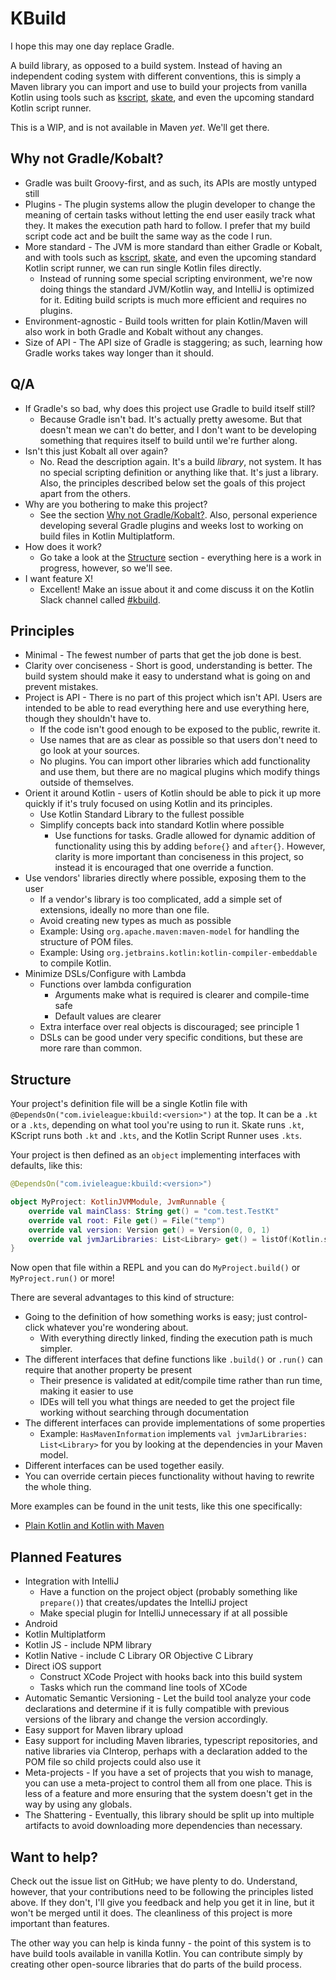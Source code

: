 # KBuild

I hope this may one day replace Gradle.

A build library, as opposed to a build system.  Instead of having an independent coding system with different conventions, this is simply a Maven library you can import and use to build your projects from vanilla Kotlin using tools such as [kscript](https://github.com/holgerbrandl/kscript), [skate](https://github.com/UnknownJoe796/skate), and even the upcoming standard Kotlin script runner.

This is a WIP, and is not available in Maven *yet*.  We'll get there.

## Why not Gradle/Kobalt?
- Gradle was built Groovy-first, and as such, its APIs are mostly untyped still
- Plugins - The plugin systems allow the plugin developer to change the meaning of certain tasks without letting the end user easily track what they.  It makes the execution path hard to follow.  I prefer that my build script code act and be built the same way as the code I run.
- More standard - The JVM is more standard than either Gradle or Kobalt, and with tools such as [kscript](https://github.com/holgerbrandl/kscript), [skate](https://github.com/UnknownJoe796/skate), and even the upcoming standard Kotlin script runner, we can run single Kotlin files directly.
    - Instead of running some special scripting environment, we're now doing things the standard JVM/Kotlin way, and IntelliJ is optimized for it.  Editing build scripts is much more efficient and requires no plugins.
- Environment-agnostic - Build tools written for plain Kotlin/Maven will also work in both Gradle and Kobalt without any changes.
- Size of API - The API size of Gradle is staggering; as such, learning how Gradle works takes way longer than it should.

## Q/A
- If Gradle's so bad, why does this project use Gradle to build itself still?
    - Because Gradle isn't bad.  It's actually pretty awesome.  But that doesn't mean we can't do better, and I don't want to be developing something that requires itself to build until we're further along.
- Isn't this just Kobalt all over again?
    - No.  Read the description again.  It's a build *library*, not system.  It has no special scripting definition or anything like that.  It's just a library.  Also, the principles described below set the goals of this project apart from the others.
 - Why are you bothering to make this project?
    - See the section [Why not Gradle/Kobalt?](#why-not-gradlekobalt).  Also, personal experience developing several Gradle plugins and weeks lost to working on build files in Kotlin Multiplatform.
- How does it work?
    - Go take a look at the [Structure](#structure) section - everything here is a work in progress, however, so we'll see.
- I want feature X!
    - Excellent!  Make an issue about it and come discuss it on the Kotlin Slack channel called [#kbuild](https://app.slack.com/client/T09229ZC6/CN0EA5ZNJ).

## Principles
- Minimal - The fewest number of parts that get the job done is best.
- Clarity over conciseness - Short is good, understanding is better.  The build system should make it easy to understand what is going on and prevent mistakes.
- Project is API - There is no part of this project which isn't API.  Users are intended to be able to read everything here and use everything here, though they shouldn't have to.
    - If the code isn't good enough to be exposed to the public, rewrite it.
    - Use names that are as clear as possible so that users don't need to go look at your sources.
    - No plugins.  You can import other libraries which add functionality and use them, but there are no magical plugins which modify things outside of themselves.
- Orient it around Kotlin - users of Kotlin should be able to pick it up more quickly if it's truly focused on using Kotlin and its principles.
    - Use Kotlin Standard Library to the fullest possible
    - Simplify concepts back into standard Kotlin where possible
        - Use functions for tasks.  Gradle allowed for dynamic addition of functionality using this by adding `before{}` and `after{}`.  However, clarity is more important than conciseness in this project, so instead it is encouraged that one override a function.
- Use vendors' libraries directly where possible, exposing them to the user
    - If a vendor's library is too complicated, add a simple set of extensions, ideally no more than one file.
    - Avoid creating new types as much as possible
    - Example: Using `org.apache.maven:maven-model` for handling the structure of POM files.
    - Example: Using `org.jetbrains.kotlin:kotlin-compiler-embeddable` to compile Kotlin.
- Minimize DSLs/Configure with Lambda
    - Functions over lambda configuration
        - Arguments make what is required is clearer and compile-time safe
        - Default values are clearer
    - Extra interface over real objects is discouraged; see principle 1
    - DSLs can be good under very specific conditions, but these are more rare than common.
    
## Structure

Your project's definition file will be a single Kotlin file with `@DependsOn("com.ivieleague:kbuild:<version>")` at the top.  It can be a `.kt` or a `.kts`, depending on what tool you're using to run it.  Skate runs `.kt`, KScript runs both `.kt` and `.kts`, and the Kotlin Script Runner uses `.kts`.

Your project is then defined as an `object` implementing interfaces with defaults, like this:

```kotlin
@DependsOn("com.ivieleague:kbuild:<version>")

object MyProject: KotlinJVMModule, JvmRunnable {
    override val mainClass: String get() = "com.test.TestKt"
    override val root: File get() = File("temp")
    override val version: Version get() = Version(0, 0, 1)
    override val jvmJarLibraries: List<Library> get() = listOf(Kotlin.standardLibrary)
}
```

Now open that file within a REPL and you can do `MyProject.build()` or `MyProject.run()` or more!

There are several advantages to this kind of structure:

- Going to the definition of how something works is easy; just control-click whatever you're wondering about.
    - With everything directly linked, finding the execution path is much simpler.
- The different interfaces that define functions like `.build()` or `.run()` can require that another property be present
    - Their presence is validated at edit/compile time rather than run time, making it easier to use
    - IDEs will tell you what things are needed to get the project file working without searching through documentation
- The different interfaces can provide implementations of some properties
    - Example: `HasMavenInformation` implements `val jvmJarLibraries: List<Library>` for you by looking at the dependencies in your Maven model.
- Different interfaces can be used together easily.
- You can override certain pieces functionality without having to rewrite the whole thing.

More examples can be found in the unit tests, like this one specifically:
- [Plain Kotlin and Kotlin with Maven](src/test/kotlin/com/ivieleague/fadle/KotlinJVMModuleTest.kt)

## Planned Features 
- Integration with IntelliJ
    - Have a function on the project object (probably something like `prepare()`) that creates/updates the IntelliJ project
    - Make special plugin for IntelliJ unnecessary if at all possible
- Android
- Kotlin Multiplatform
- Kotlin JS - include NPM library
- Kotlin Native - include C Library OR Objective C Library
- Direct iOS support
    - Construct XCode Project with hooks back into this build system
    - Tasks which run the command line tools of XCode
- Automatic Semantic Versioning - Let the build tool analyze your code declarations and determine if it is fully compatible with previous versions of the library and change the version accordingly.
- Easy support for Maven library upload
- Easy support for including Maven libraries, typescript repositories, and native libraries via CInterop, perhaps with a declaration added to the POM file so child projects could also use it
- Meta-projects - If you have a set of projects that you wish to manage, you can use a meta-project to control them all from one place.  This is less of a feature and more ensuring that the system doesn't get in the way by using any globals.
- The Shattering - Eventually, this library should be split up into multiple artifacts to avoid downloading more dependencies than necessary.

## Want to help?
Check out the issue list on GitHub; we have plenty to do.  Understand, however, that your contributions need to be following the principles listed above.  If they don't, I'll give you feedback and help you get it in line, but it won't be merged until it does.  The cleanliness of this project is more important than features.

The other way you can help is kinda funny - the point of this system is to have build tools available in vanilla Kotlin.  You can contribute simply by creating other open-source libraries that do parts of the build process.